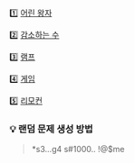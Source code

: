 <br>

1️⃣ [어린 왕자](https://www.acmicpc.net/problem/1004)

2️⃣ [감소하는 수](https://www.acmicpc.net/problem/1038)

3️⃣ [램프](https://www.acmicpc.net/problem/1034)

4️⃣ [게임](https://www.acmicpc.net/problem/1072)

5️⃣ [리모컨](https://www.acmicpc.net/problem/1107)

### 💡  랜덤 문제 생성 방법

> *s3...g4 s#1000.. !@$me
